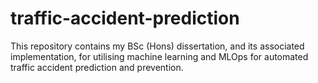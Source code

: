 # traffic-accident-prediction
This repository contains my BSc (Hons) dissertation, and its associated implementation, for utilising machine learning and MLOps for automated traffic accident prediction and prevention.
